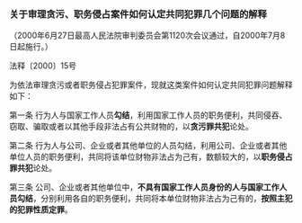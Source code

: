 ###  关于审理贪污、职务侵占案件如何认定共同犯罪几个问题的解释 

（2000年6月27日最高人民法院审判委员会第1120次会议通过，自2000年7月8日起施行。）

法释〔2000〕15号

为依法审理贪污或者职务侵占犯罪案件，现就这类案件如何认定共同犯罪问题解释如下：

第一条 行为人与国家工作人员**勾结**，利用国家工作人员的职务便利，共同侵吞、窃取、骗取或者以其他手段非法占有公共财物的，以**贪污罪共犯**论处。

第二条 行为人与公司、企业或者其他单位的人员勾结，利用公司、企业或者其他单位人员的职务便利，共同将该单位财物非法占为己有，数额较大的，以**职务侵占罪共犯**论处。

第三条 公司、企业或者其他单位中，**不具有国家工作人员身份的人与国家工作人员勾结**，分别利用各自的职务便利，共同将本单位财物非法占为己有的，**按照主犯的犯罪性质定罪**。